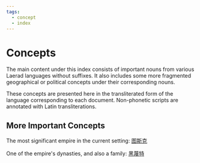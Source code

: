 ```yaml
---
tags:
  - concept
  - index
---
```

# **Concepts**

The main content under this index consists of important nouns from various Laerad languages without suffixes. It also includes some more fragmented geographical or political concepts under their corresponding nouns.

These concepts are presented here in the transliterated form of the language corresponding to each document. Non-phonetic scripts are annotated with Latin transliterations.

## **More Important Concepts**

The most significant empire in the current setting: [图斯克](图斯克.md)

One of the empire's dynasties, and also a family: [黑蔑特](黑蔑特.md)